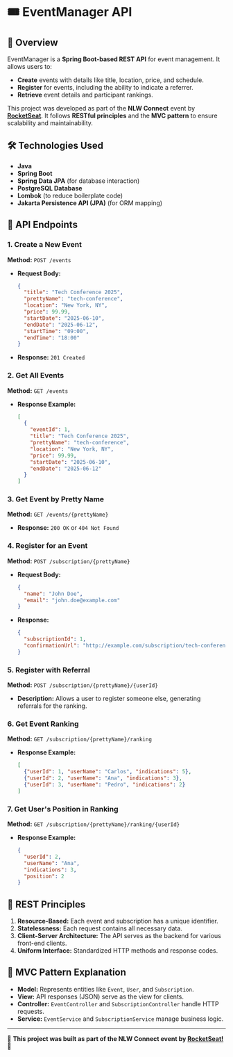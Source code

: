 # 🎟️ EventManager API

## 🚀 Overview
EventManager is a **Spring Boot-based REST API** for event management. It allows users to:
- **Create** events with details like title, location, price, and schedule.
- **Register** for events, including the ability to indicate a referrer.
- **Retrieve** event details and participant rankings.

This project was developed as part of the **NLW Connect** event by **[RocketSeat](https://app.rocketseat.com.br/)**. It follows **RESTful principles** and the **MVC pattern** to ensure scalability and maintainability.

## 🛠️ Technologies Used
- **Java**
- **Spring Boot**
- **Spring Data JPA** (for database interaction)
- **PostgreSQL Database**
- **Lombok** (to reduce boilerplate code)
- **Jakarta Persistence API (JPA)** (for ORM mapping)

## 📌 API Endpoints

### 1. Create a New Event
**Method:** `POST /events`
- **Request Body:**
    ```json
    {
      "title": "Tech Conference 2025",
      "prettyName": "tech-conference",
      "location": "New York, NY",
      "price": 99.99,
      "startDate": "2025-06-10",
      "endDate": "2025-06-12",
      "startTime": "09:00",
      "endTime": "18:00"
    }
    ```
- **Response:** `201 Created`

### 2. Get All Events
**Method:** `GET /events`
- **Response Example:**
    ```json
    [
      {
        "eventId": 1,
        "title": "Tech Conference 2025",
        "prettyName": "tech-conference",
        "location": "New York, NY",
        "price": 99.99,
        "startDate": "2025-06-10",
        "endDate": "2025-06-12"
      }
    ]
    ```

### 3. Get Event by Pretty Name
**Method:** `GET /events/{prettyName}`
- **Response:** `200 OK` or `404 Not Found`

### 4. Register for an Event
**Method:** `POST /subscription/{prettyName}`
- **Request Body:**
    ```json
    {
      "name": "John Doe",
      "email": "john.doe@example.com"
    }
    ```
- **Response:**
    ```json
    {
      "subscriptionId": 1,
      "confirmationUrl": "http://example.com/subscription/tech-conference/1"
    }
    ```

### 5. Register with Referral
**Method:** `POST /subscription/{prettyName}/{userId}`
- **Description:** Allows a user to register someone else, generating referrals for the ranking.

### 6. Get Event Ranking
**Method:** `GET /subscription/{prettyName}/ranking`
- **Response Example:**
    ```json
    [
      {"userId": 1, "userName": "Carlos", "indications": 5},
      {"userId": 2, "userName": "Ana", "indications": 3},
      {"userId": 3, "userName": "Pedro", "indications": 2}
    ]
    ```

### 7. Get User's Position in Ranking
**Method:** `GET /subscription/{prettyName}/ranking/{userId}`
- **Response Example:**
    ```json
    {
      "userId": 2,
      "userName": "Ana",
      "indications": 3,
      "position": 2
    }
    ```

## 📜 REST Principles
1. **Resource-Based:** Each event and subscription has a unique identifier.
2. **Statelessness:** Each request contains all necessary data.
3. **Client-Server Architecture:** The API serves as the backend for various front-end clients.
4. **Uniform Interface:** Standardized HTTP methods and response codes.

## 🔄 MVC Pattern Explanation
- **Model:** Represents entities like `Event`, `User`, and `Subscription`.
- **View:** API responses (JSON) serve as the view for clients.
- **Controller:** `EventController` and `SubscriptionController` handle HTTP requests.
- **Service:** `EventService` and `SubscriptionService` manage business logic.


---

🎉 **This project was built as part of the NLW Connect event by [RocketSeat!](https://app.rocketseat.com.br/)** 🚀

